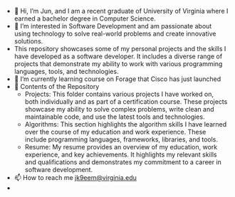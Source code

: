- 👋 Hi, I’m Jun, and I am a recent graduate of University of Virginia where I earned a bachelor degree in Computer Science.
- 👀 I’m interested in Software Development and am passionate about using technology to solve real-world problems and create innovative solutions.
- This repository showcases some of my personal projects and the skills I have developed as a software developer. It includes a diverse range of projects that demonstrate my ability to work with various programming languages, tools, and technologies.
- 🌱 I’m currently learning course on Forage that Cisco has just launched
- 💞️ Contents of the Repository
    * Projects: This folder contains various projects I have worked on, both individually and as part of a certification course. 
                These projects showcase my ability to solve complex problems, write clean and maintainable code, and use the latest tools and technologies.
    * Algorithms: This section highlights the algorithm skills I have learned over the course of my education and work experience. 
                  These include programming languages, frameworks, libraries, and tools.
    * Resume: My resume provides an overview of my education, work experience, and key achievements. 
              It highlights my relevant skills and qualifications and demonstrates my commitment to a career in software development.
- 📫 How to reach me <jk9eem@virginia.edu>
- <!---
My name is Jun Kim, and I am a recent graduate of University of Virginia where I earned a bachelor degree in Computer Science. As an entry-level software developer, I am passionate about using technology to solve real-world problems and create innovative solutions.

This repository showcases some of my personal projects and the skills I have developed as a software developer. It includes a diverse range of projects that demonstrate my ability to work with various programming languages, tools, and technologies.


Contents of the Repository

    * Projects: This folder contains various projects I have worked on, both individually and as part of a certification course. These projects showcase my ability to solve complex problems, write clean and maintainable code, and use the latest tools and technologies.

    * Algorithms: This section highlights the algorithm skills I have learned over the course of my education and work experience. These include programming languages, frameworks, libraries, and tools.

    * Resume: My resume provides an overview of my education, work experience, and key achievements. It highlights my relevant skills and qualifications and demonstrates my commitment to a career in software development.


Get in Touch

If you have any questions or would like to discuss a potential collaboration, feel free to reach out to me at jk9eem@virginia.edu. I am always looking for new opportunities to learn and grow as a software developer, and I would love to hear from you!

Thank you for visiting my Github repository. I look forward to connecting with you soon!
--->

<!---
jk9eem/jk9eem is a ✨ special ✨ repository because its `README.md` (this file) appears on your GitHub profile.
You can click the Preview link to take a look at your changes.
--->
